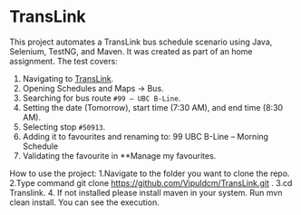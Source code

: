 # TransLink

This project automates a TransLink bus schedule scenario using Java, Selenium, TestNG, and Maven.
It was created as part of an home assignment. 
The test covers:
1. Navigating to [TransLink](https://www.translink.ca/).  
2. Opening Schedules and Maps → Bus.  
3. Searching for bus route `#99 – UBC B-Line`.  
4. Setting the date (Tomorrow), start time (7:30 AM), and end time (8:30 AM).  
5. Selecting stop `#50913`.  
6. Adding it to favourites and renaming to:  99 UBC B-Line – Morning Schedule
7. Validating the favourite in **Manage my favourites.

How to use the project:
  1.Navigate to the folder you want to clone the repo.
  2.Type command git clone https://github.com/Vipuldcm/TransLink.git .
  3.cd Translink.
  4. If not installed please install maven in your system. Run mvn clean install.
  You can see the execution.

